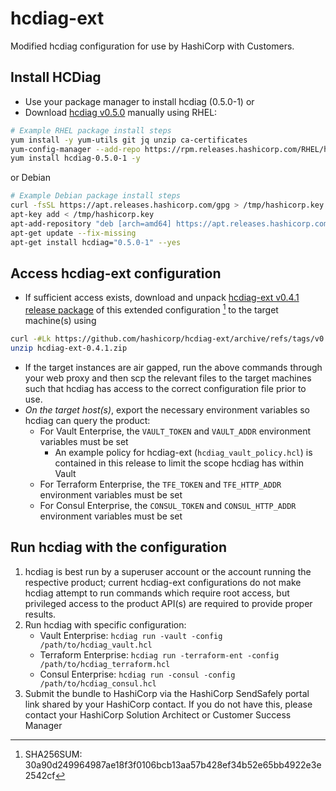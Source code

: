 # hcdiag-ext

Modified hcdiag configuration for use by HashiCorp with Customers.

## Install HCDiag

- Use your package manager to install hcdiag (0.5.0-1) or
- Download [hcdiag v0.5.0](https://releases.hashicorp.com/hcdiag/0.5.0/) manually using RHEL:
```sh
# Example RHEL package install steps
yum install -y yum-utils git jq unzip ca-certificates
yum-config-manager --add-repo https://rpm.releases.hashicorp.com/RHEL/hashicorp.repo
yum install hcdiag-0.5.0-1 -y
```

or Debian

```sh
# Example Debian package install steps
curl -fsSL https://apt.releases.hashicorp.com/gpg > /tmp/hashicorp.key
apt-key add < /tmp/hashicorp.key
apt-add-repository "deb [arch=amd64] https://apt.releases.hashicorp.com $(lsb_release -cs) main"
apt-get update --fix-missing
apt-get install hcdiag="0.5.0-1" --yes
```

## Access hcdiag-ext configuration

- If sufficient access exists, download and unpack [hcdiag-ext v0.4.1 release package](https://github.com/hashicorp/hcdiag-ext/archive/refs/tags/v0.4.1.zip) of this extended configuration [^1] to the target machine(s) using
```sh
curl -#Lk https://github.com/hashicorp/hcdiag-ext/archive/refs/tags/v0.4.1.zip -o hcdiag-ext-0.4.1.zip
unzip hcdiag-ext-0.4.1.zip
```
- If the target instances are air gapped, run the above commands through your web proxy and then scp the relevant files to the target machines such that hcdiag has access to the correct configuration file prior to use.
- _On the target host(s)_, export the necessary environment variables so hcdiag can query the product:
  - For Vault Enterprise, the `VAULT_TOKEN` and `VAULT_ADDR` environment variables must be set
    - An example policy for hcdiag-ext (`hcdiag_vault_policy.hcl`) is contained in this release to limit the scope hcdiag has within Vault
  - For Terraform Enterprise, the `TFE_TOKEN` and `TFE_HTTP_ADDR` environment variables must be set
  - For Consul Enterprise, the `CONSUL_TOKEN` and `CONSUL_HTTP_ADDR` environment variables must be set

## Run hcdiag with the configuration

1. hcdiag is best run by a superuser account or the account running the respective product; current hcdiag-ext configurations do not make hcdiag attempt to run commands which require root access, but privileged access to the product API(s) are required to provide proper results.
1. Run hcdiag with specific configuration:
    - Vault Enterprise: `hcdiag run -vault -config /path/to/hcdiag_vault.hcl`
    - Terraform Enterprise: `hcdiag run -terraform-ent -config /path/to/hcdiag_terraform.hcl`
    - Consul Enterprise: `hcdiag run -consul -config /path/to/hcdiag_consul.hcl`
1. Submit the bundle to HashiCorp via the HashiCorp SendSafely portal link shared by your HashiCorp contact. If you do not have this, please contact your HashiCorp Solution Architect or Customer Success Manager

[^1]: SHA256SUM: 30a90d249964987ae18f3f0106bcb13aa57b428ef34b52e65bb4922e3e2542cf
